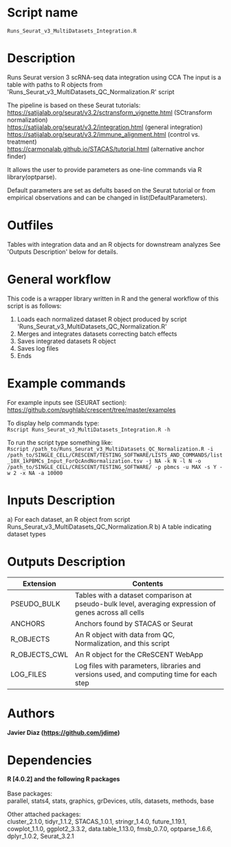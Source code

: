 Script name
================
`Runs_Seurat_v3_MultiDatasets_Integration.R`

Description
================
Runs Seurat version 3 scRNA-seq data integration using CCA
The input is a table with paths to R objects from 'Runs_Seurat_v3_MultiDatasets_QC_Normalization.R' script

The pipeline is based on these Seurat tutorials:<br />
https://satijalab.org/seurat/v3.2/sctransform_vignette.html (SCtransform normalization)<br />
https://satijalab.org/seurat/v3.2/integration.html (general integration)<br />
https://satijalab.org/seurat/v3.2/immune_alignment.html (control vs. treatment)<br />
https://carmonalab.github.io/STACAS/tutorial.html (alternative anchor finder)<br />

It allows the user to provide parameters as one-line commands via R library(optparse).

Default parameters are set as defults based on the Seurat tutorial or from empirical observations and can be changed in list(DefaultParameters).<br />

Outfiles
================
Tables with integration data and an R objects for downstream analyzes
See 'Outputs Description' below for details.

General workflow
================
This code is a wrapper library written in R and the general workflow of this script is as follows:
  1. Loads each normalized dataset R object produced by script 'Runs_Seurat_v3_MultiDatasets_QC_Normalization.R'
  2. Merges and integrates datasets correcting batch effects
  3. Saves integrated datasets R object
  4. Saves log files
  5. Ends

Example commands
================
For example inputs see (SEURAT section): <br />
https://github.com/pughlab/crescent/tree/master/examples <br />

To display help commands type: <br />
`Rscript Runs_Seurat_v3_MultiDatasets_Integration.R -h`

To run the script type something like:<br />
`Rscript /path_to/Runs_Seurat_v3_MultiDatasets_QC_Normalization.R -i /path_to/SINGLE_CELL/CRESCENT/TESTING_SOFTWARE/LISTS_AND_COMMANDS/list_10X_1kPBMCs_Input_ForQcAndNormalization.tsv -j NA -k N -l N -o /path_to/SINGLE_CELL/CRESCENT/TESTING_SOFTWARE/ -p pbmcs -u MAX -s Y -w 2 -x NA -a 10000`

Inputs Description
================

a) For each dataset, an R object from script Runs_Seurat_v3_MultiDatasets_QC_Normalization.R
b) A table indicating dataset types

Outputs Description
================
|  Extension     |                        Contents                        |
| ------------   |  ----------------------------------------------------- |
| PSEUDO_BULK    | Tables with a dataset comparison at pseudo-bulk level, averaging expression of genes across all cells |
| ANCHORS        | Anchors found by STACAS or Seurat |
| R_OBJECTS      | An R object with data from QC, Normalization, and this script |
| R_OBJECTS_CWL	 | An R object for the CReSCENT WebApp |
| LOG_FILES      | Log files with parameters, libraries and versions used, and computing time for each step |


Authors
================

**Javier Diaz (https://github.com/jdime)**

Dependencies
================

**R [4.0.2] and the following R packages** <br /><br />
Base packages:<br />
parallel, stats4, stats, graphics, grDevices, utils, datasets, methods, base

Other attached packages:<br />
cluster_2.1.0, tidyr_1.1.2, STACAS_1.0.1, stringr_1.4.0, 
future_1.19.1, cowplot_1.1.0, ggplot2_3.3.2, data.table_1.13.0, 
fmsb_0.7.0, optparse_1.6.6, dplyr_1.0.2, Seurat_3.2.1
